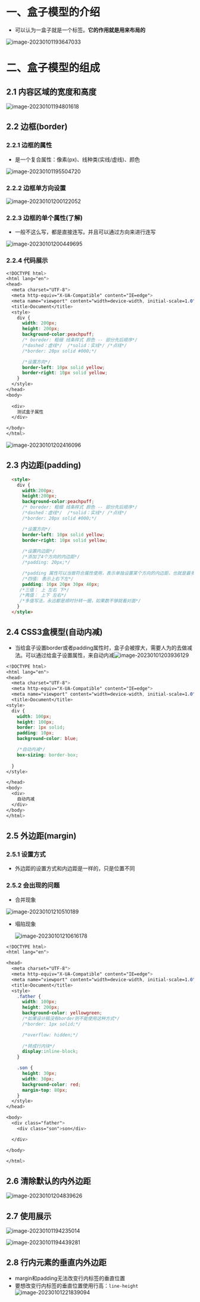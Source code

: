 # 一、盒子模型的介绍

- 可以认为一盒子就是一个标签。**它的作用就是用来布局的**

![image-20230101193647033](https://yrecord.oss-cn-hangzhou.aliyuncs.com/picture/202301011936101.png)

# 二、盒子模型的组成

## 2.1 内容区域的宽度和高度

![image-20230101194801618](https://yrecord.oss-cn-hangzhou.aliyuncs.com/picture/202301011948667.png)

## 2.2 边框(border)

### 2.2.1 边框的属性

- 是一个复合属性：像素(px)、线种类(实线/虚线)、颜色

![image-20230101195504720](https://yrecord.oss-cn-hangzhou.aliyuncs.com/picture/202301011955779.png)

### 2.2.2 边框单方向设置

![image-20230101200122052](https://yrecord.oss-cn-hangzhou.aliyuncs.com/picture/202301012001126.png)

### 2.2.3 边框的单个属性(了解)

- 一般不这么写，都是直接连写。并且可以通过方向来进行连写

![image-20230101200449695](https://yrecord.oss-cn-hangzhou.aliyuncs.com/picture/202301012004765.png)

### 2.2.4 代码展示

```css
<!DOCTYPE html>
<html lang="en">
<head>
  <meta charset="UTF-8">
  <meta http-equiv="X-UA-Compatible" content="IE=edge">
  <meta name="viewport" content="width=device-width, initial-scale=1.0">
  <title>Document</title>
  <style>
    div {
      width: 200px;
      height: 200px;
      background-color:peachpuff;
      /* boreder: 粗细 线条样式 颜色 -- 部分先后顺序*/
      /*dashed：虚线*/  /*solid：实线*/ /*点线*/
      /*border: 20px solid #000;*/

      /*设置方向*/
      border-left: 10px solid yellow;
      border-right: 10px solid yellow;
    }
  </style>
</head>
<body>
  
  <div>
    测试盒子属性
  </div>

</body>
</html>
```

![image-20230101202416096](https://yrecord.oss-cn-hangzhou.aliyuncs.com/picture/202301012024170.png)

## 2.3 内边距(padding)

```html
  <style>
    div {
      width:200px;
      height:200px;
      background-color:peachpuff;
      /* boreder: 粗细 线条样式 颜色 -- 部分先后顺序*/
      /*dashed：虚线*/  /*solid：实线*/ /*点线*/
      /*border: 20px solid #000;*/

      /*设置方向*/
      border-left: 10px solid yellow;
      border-right: 10px solid yellow;
      
      /*设置内边距*/
      /*添加了4个方向的内边距*/
      /*padding: 20px;*/

      /*padding 属性可以当做符合属性使用，表示单独设置某个方向的内边距，也就是最多取4个值*/
      /*四值: 表示上右下左*/
      padding: 10px 20px 30px 40px;
     /*三值： 上 左右 下*/
     /*两值： 上下 左右*/
     /*多值写法，永远都是顺时针转一圈，如果数不够就看对面*/
    }
  </style>
```

## 2.4 CSS3盒模型(自动内减)

- 当给盒子设置border或者padding属性时，盒子会被撑大，需要人为的去做减法。可以通过给盒子设置属性，来自动内减![image-20230101203936129](https://yrecord.oss-cn-hangzhou.aliyuncs.com/picture/202301012039211.png)	

```css
<!DOCTYPE html>
<html lang="en">
<head>
  <meta charset="UTF-8">
  <meta http-equiv="X-UA-Compatible" content="IE=edge">
  <meta name="viewport" content="width=device-width, initial-scale=1.0">
  <title>Document</title>
<style>
  div {
    width: 100px;
    height: 100px;
    border: 1px solid;
    padding: 10px;
    background-color: blue;

    /*自动内减*/
    box-sizing: border-box;
    
  }
</style>

</head>
<body>
  <div>
    自动内减
  </div>
</body>
</html>
```

## 2.5 外边距(margin)

### 2.5.1 设置方式

- 外边距的设置方式和内边距是一样的，只是位置不同

### 2.5.2  会出现的问题

- 合并现象

![image-20230101210510189](https://yrecord.oss-cn-hangzhou.aliyuncs.com/picture/202301012105270.png)

- 塌陷现象

  ![image-20230101210616178](https://yrecord.oss-cn-hangzhou.aliyuncs.com/picture/202301012106235.png)

```css
<!DOCTYPE html>
<html lang="en">

<head>
  <meta charset="UTF-8">
  <meta http-equiv="X-UA-Compatible" content="IE=edge">
  <meta name="viewport" content="width=device-width, initial-scale=1.0">
  <title>Document</title>
  <style>
    .father {
      width: 100px;
      height: 200px;
      background-color: yellowgreen;
      /*如果设计稿没有border则不能使用这种方式*/
      /*border: 1px solid;*/

      /*overflow: hidden;*/
      
      /*转成行内块*/
      display:inline-block;
    }

    .son {
      height: 30px;
      width: 30px;
      background-color: red;
      margin-top: 80px;
    }
  </style>
</head>

<body>
  <div class="father">
    <div class="son">son</div>

  </div>

</body>

</html>
```



## 2.6 清除默认的内外边距

![image-20230101204839626](https://yrecord.oss-cn-hangzhou.aliyuncs.com/picture/202301012048720.png)

## 2.7 使用展示

![image-20230101194235014](https://yrecord.oss-cn-hangzhou.aliyuncs.com/picture/202301011942055.png)

![image-20230101194439281](https://yrecord.oss-cn-hangzhou.aliyuncs.com/picture/202301011944325.png)

## 2.8 行内元素的垂直内外边距

- margin和padding无法改变行内标签的垂直位置
- 要想改变行内标签的垂直位置使用行高：`line-height`![image-20230101221839094](https://yrecord.oss-cn-hangzhou.aliyuncs.com/picture/202301012218181.png)